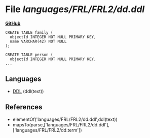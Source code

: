 # File _languages/FRL/FRL2/dd.ddl_
**[GitHub](https://github.com/softlang/yas/blob/master/languages/FRL/FRL2/dd.ddl)**
```
CREATE TABLE family (
  objectId INTEGER NOT NULL PRIMARY KEY,
  name VARCHAR(42) NOT NULL
);

CREATE TABLE person (
  objectId INTEGER NOT NULL PRIMARY KEY,
...
```

## Languages
* [DDL](../languages/DDL.md) (ddl(text))

## References
* elementOf('languages/FRL/FRL2/dd.ddl',ddl(text))
* mapsTo(parse,['languages/FRL/FRL2/dd.ddl'],['languages/FRL/FRL2/dd.term'])
